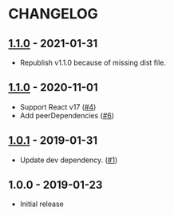 # CHANGELOG

## [1.1.0](https://github.com/taehwanno/is-react-synthetic-event/compare/v1.0.1...v1.1.0) - 2021-01-31

- Republish v1.1.0 because of missing dist file.

## [1.1.0](https://github.com/taehwanno/is-react-synthetic-event/compare/v1.0.1...v1.1.0) - 2020-11-01

- Support React v17 ([#4](https://github.com/taehwanno/is-react-synthetic-event/pull/4))
- Add peerDependencies ([#6](https://github.com/taehwanno/is-react-synthetic-event/pull/6))

## [1.0.1](https://github.com/taehwanno/is-react-synthetic-event/compare/v1.0.0...v1.0.1) - 2019-01-31

- Update dev dependency. ([#1](https://github.com/taehwanno/is-react-synthetic-event/pull/1))

## 1.0.0 - 2019-01-23

- Initial release
